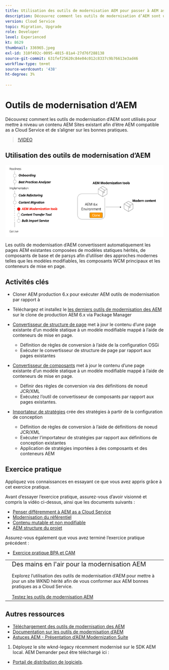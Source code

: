 ```yaml
---
title: Utilisation des outils de modernisation AEM pour passer à AEM as a Cloud Service
description: Découvrez comment les outils de modernisation d’AEM sont utilisés pour mettre à niveau un projet et un contenu AEM existant afin d’être as a Cloud Service.
version: Cloud Service
topic: Migration, Upgrade
role: Developer
level: Experienced
kt: 8629
thumbnail: 336965.jpeg
exl-id: 310f492c-0095-4015-81a4-27d76f288138
source-git-commit: 631fef25620c84e04c012c8337c9b76613e3ad46
workflow-type: tm+mt
source-wordcount: '438'
ht-degree: 3%

---
```



# Outils de modernisation d’AEM

Découvrez comment les outils de modernisation d’AEM sont utilisés pour mettre à niveau un contenu AEM Sites existant afin d’être AEM compatible as a Cloud Service et de s’aligner sur les bonnes pratiques.

>[!VIDEO](https://video.tv.adobe.com/v/336965/?quality=12&learn=on)

## Utilisation des outils de modernisation d’AEM

![Cycle de vie des outils de modernisation d’AEM](./assets/aem-modernization-tools.png)

Les outils de modernisation d’AEM convertissent automatiquement les pages AEM existantes composées de modèles statiques hérités, de composants de base et de parsys afin d’utiliser des approches modernes telles que les modèles modifiables, les composants WCM principaux et les conteneurs de mise en page.

## Activités clés

+ Cloner AEM production 6.x pour exécuter AEM outils de modernisation par rapport à
+ Téléchargez et installez le [les derniers outils de modernisation des AEM](https://github.com/adobe/aem-modernize-tools/releases/latest) sur le clone de production AEM 6.x via Package Manager

+ [Convertisseur de structure de page](https://opensource.adobe.com/aem-modernize-tools/pages/structure/about.html) met à jour le contenu d’une page existante d’un modèle statique à un modèle modifiable mappé à l’aide de conteneurs de mise en page.
   + Définition de règles de conversion à l’aide de la configuration OSGi
   + Exécuter le convertisseur de structure de page par rapport aux pages existantes

+ [Convertisseur de composants](https://opensource.adobe.com/aem-modernize-tools/pages/component/about.html) met à jour le contenu d’une page existante d’un modèle statique à un modèle modifiable mappé à l’aide de conteneurs de mise en page.
   + Définir des règles de conversion via des définitions de noeud JCR/XML
   + Exécutez l’outil de convertisseur de composants par rapport aux pages existantes.

+ [Importateur de stratégies](https://opensource.adobe.com/aem-modernize-tools/pages/policy/about.html) crée des stratégies à partir de la configuration de conception
   + Définition de règles de conversion à l’aide de définitions de noeud JCR/XML
   + Exécuter l’importateur de stratégies par rapport aux définitions de conception existantes
   + Application de stratégies importées à des composants et des conteneurs AEM

## Exercice pratique

Appliquez vos connaissances en essayant ce que vous avez appris grâce à cet exercice pratique.

Avant d’essayer l’exercice pratique, assurez-vous d’avoir visionné et compris la vidéo ci-dessus, ainsi que les documents suivants :

+ [Penser différemment à AEM as a Cloud Service](./introduction.md)
+ [Modernisation du référentiel](./repository-modernization.md)
+ [Contenu mutable et non modifiable](../../developing/basics/mutable-immutable.md)
+ [AEM structure du projet](https://experienceleague.adobe.com/docs/experience-manager-cloud-service/implementing/developing/aem-project-content-package-structure.html?lang=fr)

Assurez-vous également que vous avez terminé l’exercice pratique précédent :

+ [Exercice pratique BPA et CAM](./bpa-and-cam.md#hands-on-exercise)

<table style="border-width:0">
    <tr>
        <td style="width:150px">
            <a  rel="noreferrer"
                target="_blank"
                href="https://github.com/adobe/aem-cloud-engineering-video-series-exercises/tree/session2-migration#bootcamp---session-2-migration-methodology"><img alt="Référentiel GitHub d’exercice pratique" src="./assets/github.png"/>
            </a>        
        </td>
        <td style="width:100%;margin-bottom:1rem;">
            <div style="font-size:1.25rem;font-weight:400;">Des mains en l'air pour la modernisation AEM</div>
            <p style="margin:1rem 0">
                Explorez l’utilisation des outils de modernisation d’AEM pour mettre à jour un site WKND hérité afin de vous conformer aux AEM bonnes pratiques as a Cloud Service.
            </p>
            <a  rel="noreferrer"
                target="_blank"
                href="https://github.com/adobe/aem-cloud-engineering-video-series-exercises/tree/session2-migration#bootcamp---session-2-migration-methodology" class="spectrum-Button spectrum-Button--primary spectrum-Button--sizeM">
                <span class="spectrum-Button-label has-no-wrap has-text-weight-bold">Testez les outils de modernisation AEM</span>
            </a>
        </td>
    </tr>
</table>

## Autres ressources

+ [Téléchargement des outils de modernisation des AEM](https://github.com/adobe/aem-modernize-tools/releases/latest)
+ [Documentation sur les outils de modernisation d’AEM](https://opensource.adobe.com/aem-modernize-tools/)
+ [Astuces AEM - Présentation d’AEM Modernization Suite](https://helpx.adobe.com/experience-manager/kt/eseminars/gems/Introducing-the-AEM-Modernization-Suite.html)


1. Déployez le site wknd-legacy récemment modernisé sur le SDK AEM local. AEM Demander peut être téléchargé ici :
+ [Portail de distribution de logiciels](https://experience.adobe.com/#/downloads/content/software-distribution/en/general.html).
